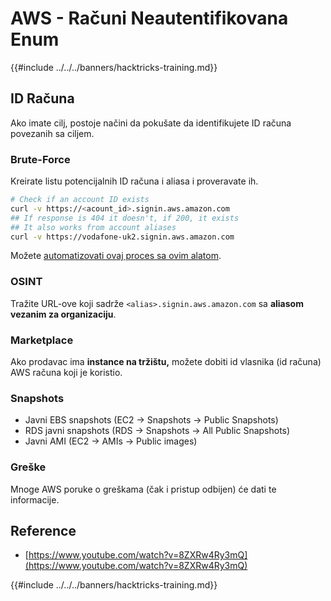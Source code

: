 # AWS - Računi Neautentifikovana Enum

{{#include ../../../banners/hacktricks-training.md}}

## ID Računa

Ako imate cilj, postoje načini da pokušate da identifikujete ID računa povezanih sa ciljem.

### Brute-Force

Kreirate listu potencijalnih ID računa i aliasa i proveravate ih.
```bash
# Check if an account ID exists
curl -v https://<acount_id>.signin.aws.amazon.com
## If response is 404 it doesn't, if 200, it exists
## It also works from account aliases
curl -v https://vodafone-uk2.signin.aws.amazon.com
```
Možete [automatizovati ovaj proces sa ovim alatom](https://github.com/dagrz/aws_pwn/blob/master/reconnaissance/validate_accounts.py).

### OSINT

Tražite URL-ove koji sadrže `<alias>.signin.aws.amazon.com` sa **aliasom vezanim za organizaciju**.

### Marketplace

Ako prodavac ima **instance na tržištu,** možete dobiti id vlasnika (id računa) AWS računa koji je koristio.

### Snapshots

- Javni EBS snapshots (EC2 -> Snapshots -> Public Snapshots)
- RDS javni snapshots (RDS -> Snapshots -> All Public Snapshots)
- Javni AMI (EC2 -> AMIs -> Public images)

### Greške

Mnoge AWS poruke o greškama (čak i pristup odbijen) će dati te informacije.

## Reference

- [https://www.youtube.com/watch?v=8ZXRw4Ry3mQ](https://www.youtube.com/watch?v=8ZXRw4Ry3mQ)

{{#include ../../../banners/hacktricks-training.md}}

